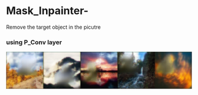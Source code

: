 # Mask_Inpainter-
Remove the target object in the picutre
### using P_Conv layer

![](fake_img8.png)
